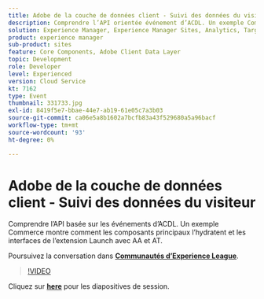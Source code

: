 ```yaml
---
title: Adobe de la couche de données client - Suivi des données du visiteur
description: Comprendre l’API orientée événement d’ACDL. Un exemple Commerce montre comment les composants principaux l’hydratent et les interfaces de l’extension Launch avec AA et AT. Cette session a été diffusée dans le cadre d’un événement de contenu Adobe Developers Live.
solution: Experience Manager, Experience Manager Sites, Analytics, Target
product: experience manager
sub-product: sites
feature: Core Components, Adobe Client Data Layer
topic: Development
role: Developer
level: Experienced
version: Cloud Service
kt: 7162
type: Event
thumbnail: 331733.jpg
exl-id: 8419f5e7-bbae-44e7-ab19-61e05c7a3b03
source-git-commit: ca06e5a8b1602a7bcfb83a43f529680a5a96bacf
workflow-type: tm+mt
source-wordcount: '93'
ht-degree: 0%

---
```


# Adobe de la couche de données client - Suivi des données du visiteur

Comprendre l’API basée sur les événements d’ACDL. Un exemple Commerce montre comment les composants principaux l’hydratent et les interfaces de l’extension Launch avec AA et AT.

Poursuivez la conversation dans **[Communautés d’Experience League](http://adobe.ly/36Yd3v6)**.

>[!VIDEO](https://video.tv.adobe.com/v/331733/?quality=12&learn=on&hidetitle=true)

Cliquez sur **[here](/help/adobe-developers-live/assets/adobe-client-data-layer.pdf)** pour les diapositives de session.
